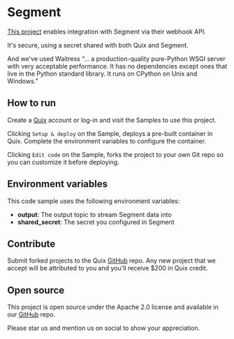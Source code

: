 # Segment

[This project](https://github.com/quixio/quix-samples/tree/main/python/sources/Segment-Webhook) enables integration with Segment via their webhook API.

It's secure, using a secret shared with both Quix and Segment.

And we've used Waitress “… a production-quality pure-Python WSGI server with very acceptable performance. It has no dependencies except ones that live in the Python standard library. It runs on CPython on Unix and Windows.”

## How to run

Create a [Quix](https://portal.platform.quix.ai/self-sign-up?xlink=github) account or log-in and visit the Samples to use this project.

Clicking `Setup & deploy` on the Sample, deploys a pre-built container in Quix. Complete the environment variables to configure the container.

Clicking `Edit code` on the Sample, forks the project to your own Git repo so you can customize it before deploying.

## Environment variables

This code sample uses the following environment variables:

- **output**: The output topic to stream Segment data into
- **shared_secret**: The secret you configured in Segment

## Contribute

Submit forked projects to the Quix [GitHub](https://github.com/quixio/quix-samples) repo. Any new project that we accept will be attributed to you and you'll receive $200 in Quix credit.

## Open source

This project is open source under the Apache 2.0 license and available in our [GitHub](https://github.com/quixio/quix-samples) repo.

Please star us and mention us on social to show your appreciation.

